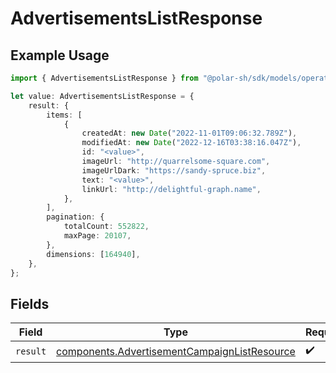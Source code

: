 # AdvertisementsListResponse

## Example Usage

```typescript
import { AdvertisementsListResponse } from "@polar-sh/sdk/models/operations";

let value: AdvertisementsListResponse = {
    result: {
        items: [
            {
                createdAt: new Date("2022-11-01T09:06:32.789Z"),
                modifiedAt: new Date("2022-12-16T03:38:16.047Z"),
                id: "<value>",
                imageUrl: "http://quarrelsome-square.com",
                imageUrlDark: "https://sandy-spruce.biz",
                text: "<value>",
                linkUrl: "http://delightful-graph.name",
            },
        ],
        pagination: {
            totalCount: 552822,
            maxPage: 20107,
        },
        dimensions: [164940],
    },
};
```

## Fields

| Field                                                                                                        | Type                                                                                                         | Required                                                                                                     | Description                                                                                                  |
| ------------------------------------------------------------------------------------------------------------ | ------------------------------------------------------------------------------------------------------------ | ------------------------------------------------------------------------------------------------------------ | ------------------------------------------------------------------------------------------------------------ |
| `result`                                                                                                     | [components.AdvertisementCampaignListResource](../../models/components/advertisementcampaignlistresource.md) | :heavy_check_mark:                                                                                           | N/A                                                                                                          |